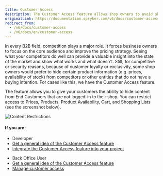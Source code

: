 ```yaml
---
title: Customer Access
description: The Customer Access feature allows shop owners to avoid showing some product information (e.g. prices) to competitors or other entities
originalLink: https://documentation.spryker.com/v6/docs/customer-access
redirect_from:
  - /v6/docs/customer-access
  - /v6/docs/en/customer-access
---
```


In every B2B field, competition plays a major role. It forces business owners to focus on the core audience and improve the pricing strategy. Seeing what your competitors do well can provide a valuable insight into the state of the market and show what works and what doesn't. Still, for competitive or security reasons, because of customer loyalty or exclusivity, some shop owners would prefer to hide certain product information (e.g. prices, availability of stock) from competitors or other entities that do not have a buying intention. For cases like this, we have the Customer Access feature.

The feature allows you to give your customers the ability to hide content from End Customers that are not logged-in to their shop. You can restrict access to Prices, Products, Product Availability, Cart, and Shopping Lists (see the screenshot below).

![Content Restrictions](https://spryker.s3.eu-central-1.amazonaws.com/docs/Features/Company+Account+Management/Hide+Content+from+Logged+out+Users/Hide+Content+from+Logged+out+Users/Content+restrictions.png)

#### If you are:

<div class="mr-container">
    <div class="mr-list-container">
        <!-- col1 -->
        <div class="mr-col">
            <ul class="mr-list mr-list-green">
                <li class="mr-title">Developer</li>
                <li><a href="https://documentation.spryker.com/docs/hide-content-from-logged-out-users-overview" class="mr-link">Get a general idea of the Customer Access feature</a></li>
                <li><a href="https://documentation.spryker.com/docs/customer-access-feature-integration" class="mr-link">Integrate the Customer Access feature into your project</a></li>
            </ul>
        </div>
<!-- col2 -->
        <div class="mr-col">
            <ul class="mr-list mr-list-blue">
                <li class="mr-title"> Back Office User</li>
                <li><a href="https://documentation.spryker.com/docs/hide-content-from-logged-out-users-overview" class="mr-link">Get a general idea of the Customer Access feature</a></li>
                <li><a href="https://documentation.spryker.com/docs/managing-customer-access" class="mr-link">Manage customer access</a></li>
            </ul>
        </div>
        </div>
</div>
